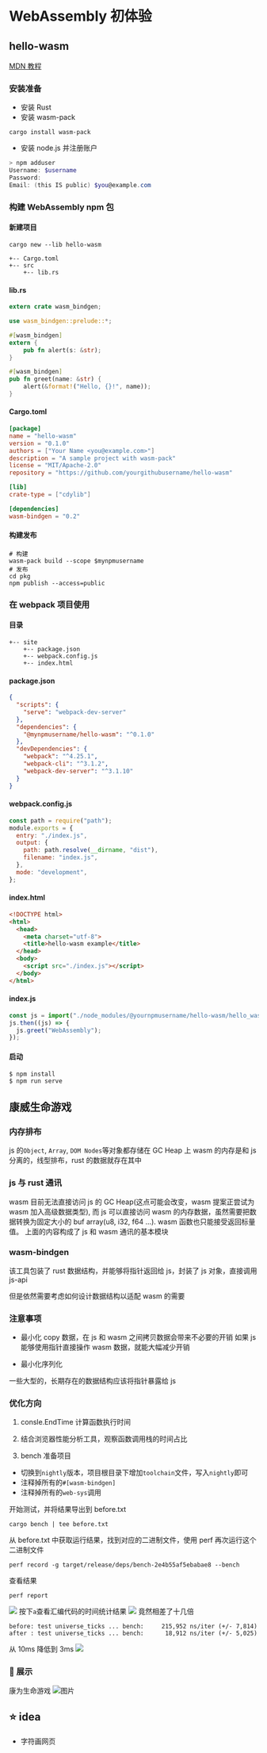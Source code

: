 # WebAssembly 初体验

## hello-wasm

[MDN 教程](https://developer.mozilla.org/zh-CN/docs/WebAssembly/Rust_to_wasm)

### 安装准备

- 安装 Rust
- 安装 wasm-pack

```
cargo install wasm-pack
```

- 安装 node.js 并注册账户

```powershell
> npm adduser
Username: $username
Password:
Email: (this IS public) $you@example.com
```

### 构建 WebAssembly npm 包

#### 新建项目

```
cargo new --lib hello-wasm

+-- Cargo.toml
+-- src
    +-- lib.rs
```

#### lib.rs

```rust
extern crate wasm_bindgen;

use wasm_bindgen::prelude::*;

#[wasm_bindgen]
extern {
    pub fn alert(s: &str);
}

#[wasm_bindgen]
pub fn greet(name: &str) {
    alert(&format!("Hello, {}!", name));
}
```

#### Cargo.toml

```toml
[package]
name = "hello-wasm"
version = "0.1.0"
authors = ["Your Name <you@example.com>"]
description = "A sample project with wasm-pack"
license = "MIT/Apache-2.0"
repository = "https://github.com/yourgithubusername/hello-wasm"

[lib]
crate-type = ["cdylib"]

[dependencies]
wasm-bindgen = "0.2"
```

#### 构建发布

```shell
# 构建
wasm-pack build --scope $mynpmusername
# 发布
cd pkg
npm publish --access=public
```

### 在 webpack 项目使用

#### 目录

```
+-- site
    +-- package.json
    +-- webpack.config.js
    +-- index.html
```

#### package.json

```json
{
  "scripts": {
    "serve": "webpack-dev-server"
  },
  "dependencies": {
    "@mynpmusername/hello-wasm": "^0.1.0"
  },
  "devDependencies": {
    "webpack": "^4.25.1",
    "webpack-cli": "^3.1.2",
    "webpack-dev-server": "^3.1.10"
  }
}
```

#### webpack.config.js

```js
const path = require("path");
module.exports = {
  entry: "./index.js",
  output: {
    path: path.resolve(__dirname, "dist"),
    filename: "index.js",
  },
  mode: "development",
};
```

#### index.html

```html
<!DOCTYPE html>
<html>
  <head>
    <meta charset="utf-8">
    <title>hello-wasm example</title>
  </head>
  <body>
    <script src="./index.js"></script>
  </body>
</html>
```

#### index.js

```js
const js = import("./node_modules/@yournpmusername/hello-wasm/hello_wasm.js");
js.then((js) => {
  js.greet("WebAssembly");
});
```

#### 启动

```shell
$ npm install
$ npm run serve
```

## 康威生命游戏

### 内存排布

js 的`Object`, `Array`, `DOM Nodes`等对象都存储在 GC Heap 上
wasm 的内存是和 js 分离的，线型排布，rust 的数据就存在其中

### js 与 rust 通讯

wasm 目前无法直接访问 js 的 GC Heap(这点可能会改变，wasm 提案正尝试为 wasm 加入高级数据类型),
而 js 可以直接访问 wasm 的内存数据，虽然需要把数据转换为固定大小的 buf array(u8, i32, f64 ...). wasm 函数也只能接受返回标量值。
上面的内容构成了 js 和 wasm 通讯的基本模块

### wasm-bindgen

该工具包装了 rust 数据结构，并能够将指针返回给 js，封装了 js 对象，直接调用 js-api

但是依然需要考虑如何设计数据结构以适配 wasm 的需要

### 注意事项

- 最小化 copy 数据，在 js 和 wasm 之间拷贝数据会带来不必要的开销 如果 js 能够使用指针直接操作 wasm 数据，就能大幅减少开销

- 最小化序列化

一些大型的，长期存在的数据结构应该将指针暴露给 js

### 优化方向

1. consle.EndTime 计算函数执行时间

2. 结合浏览器性能分析工具，观察函数调用栈的时间占比

3. bench 准备项目

- 切换到`nightly`版本，项目根目录下增加`toolchain`文件，写入`nightly`即可
- 注释掉所有的`#[wasm-bindgen]`
- 注释掉所有的`web-sys`调用

开始测试，并将结果导出到 before.txt

```shell
cargo bench | tee before.txt
```

从 before.txt 中获取运行结果，找到对应的二进制文件，使用 perf 再次运行这个二进制文件

```
perf record -g target/release/deps/bench-2e4b55af5ebabae8 --bench
```

查看结果

```
perf report
```

![](https://trdthg-img-for-md-1306147581.cos.ap-beijing.myqcloud.com/img/202203241137609.png)
按下`a`查看汇编代码的时间统计结果
![](https://trdthg-img-for-md-1306147581.cos.ap-beijing.myqcloud.com/img/202203241138801.png)
竟然相差了十几倍

```
before: test universe_ticks ... bench:     215,952 ns/iter (+/- 7,814)
after : test universe_ticks ... bench:      18,912 ns/iter (+/- 5,025)
```

从 10ms 降低到 3ms
![](https://trdthg-img-for-md-1306147581.cos.ap-beijing.myqcloud.com/img/202203241453849.png)

### 🎉 展示

康为生命游戏
![图片](https://trdthg-img-for-md-1306147581.cos.ap-beijing.myqcloud.com/img/202203231913525.png)

## ⭐ idea

- 字符画网页

